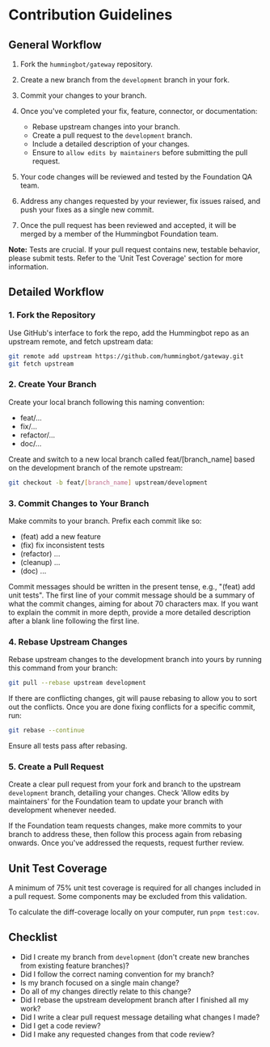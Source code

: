 # Contribution Guidelines

## General Workflow

1. Fork the `hummingbot/gateway` repository.
2. Create a new branch from the `development` branch in your fork.
3. Commit your changes to your branch.
4. Once you've completed your fix, feature, connector, or documentation:

   - Rebase upstream changes into your branch.
   - Create a pull request to the `development` branch.
   - Include a detailed description of your changes.
   - Ensure to `allow edits by maintainers` before submitting the pull request.

5. Your code changes will be reviewed and tested by the Foundation QA team.
6. Address any changes requested by your reviewer, fix issues raised, and push your fixes as a single new commit.
7. Once the pull request has been reviewed and accepted, it will be merged by a member of the Hummingbot Foundation team.

**Note:** Tests are crucial. If your pull request contains new, testable behavior, please submit tests. Refer to the 'Unit Test Coverage' section for more information.

## Detailed Workflow

### 1. Fork the Repository

Use GitHub's interface to fork the repo, add the Hummingbot repo as an upstream remote, and fetch upstream data:

```bash
git remote add upstream https://github.com/hummingbot/gateway.git
git fetch upstream
```

### 2. Create Your Branch

Create your local branch following this naming convention:

- feat/...
- fix/...
- refactor/...
- doc/...

Create and switch to a new local branch called feat/[branch_name] based on the development branch of the remote upstream:

```bash
git checkout -b feat/[branch_name] upstream/development
```

### 3. Commit Changes to Your Branch

Make commits to your branch. Prefix each commit like so:

- (feat) add a new feature
- (fix) fix inconsistent tests
- (refactor) ...
- (cleanup) ...
- (doc) ...

Commit messages should be written in the present tense, e.g., "(feat) add unit tests". The first line of your commit message should be a summary of what the commit changes, aiming for about 70 characters max. If you want to explain the commit in more depth, provide a more detailed description after a blank line following the first line.

### 4. Rebase Upstream Changes

Rebase upstream changes to the development branch into yours by running this command from your branch:

```bash
git pull --rebase upstream development
```

If there are conflicting changes, git will pause rebasing to allow you to sort out the conflicts. Once you are done fixing conflicts for a specific commit, run:

```bash
git rebase --continue
```

Ensure all tests pass after rebasing.

### 5. Create a Pull Request

Create a clear pull request from your fork and branch to the upstream `development` branch, detailing your changes. Check 'Allow edits by maintainers' for the Foundation team to update your branch with development whenever needed.

If the Foundation team requests changes, make more commits to your branch to address these, then follow this process again from rebasing onwards. Once you've addressed the requests, request further review.

## Unit Test Coverage

A minimum of 75% unit test coverage is required for all changes included in a pull request. Some components may be excluded from this validation.

To calculate the diff-coverage locally on your computer, run `pnpm test:cov`.

## Checklist

- Did I create my branch from `development` (don't create new branches from existing feature branches)?
- Did I follow the correct naming convention for my branch?
- Is my branch focused on a single main change?
- Do all of my changes directly relate to this change?
- Did I rebase the upstream development branch after I finished all my work?
- Did I write a clear pull request message detailing what changes I made?
- Did I get a code review?
- Did I make any requested changes from that code review?

